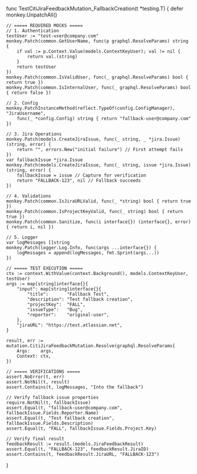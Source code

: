 func TestCitiJiraFeedbackMutation_FallbackCreation(t *testing.T) {
    defer monkey.UnpatchAll()

    // ===== REQUIRED MOCKS =====
    // 1. Authentication
    testUser := "test-user@company.com"
    monkey.Patch(common.GetUserName, func(p graphql.ResolveParams) string {
        if val := p.Context.Value(models.ContextKeyUser); val != nil {
            return val.(string)
        }
        return testUser
    })
    monkey.Patch(common.IsValidUser, func(_ graphql.ResolveParams) bool { return true })
    monkey.Patch(common.IsInternalUser, func(_ graphql.ResolveParams) bool { return false })

    // 2. Config
    monkey.PatchInstanceMethod(reflect.TypeOf(config.ConfigManager), "JiraUsername", 
        func(_ *config.Config) string { return "fallback-user@company.com" })

    // 3. Jira Operations
    monkey.Patch(models.CreateJiraIssue, func(_ string, _ *jira.Issue) (string, error) {
        return "", errors.New("initial failure") // First attempt fails
    })
    var fallbackIssue *jira.Issue
    monkey.Patch(models.CreateJiraIssue, func(_ string, issue *jira.Issue) (string, error) {
        fallbackIssue = issue // Capture for verification
        return "FALLBACK-123", nil // Fallback succeeds
    })

    // 4. Validations
    monkey.Patch(common.IsJiraURLValid, func(_ *string) bool { return true })
    monkey.Patch(common.IsProjectKeyValid, func(_ string) bool { return true })
    monkey.Patch(common.Sanitize, func(i interface{}) (interface{}, error) { return i, nil })

    // 5. Logger
    var logMessages []string
    monkey.Patch(logger.Log.Info, func(args ...interface{}) {
        logMessages = append(logMessages, fmt.Sprint(args...))
    })

    // ===== TEST EXECUTION =====
    ctx := context.WithValue(context.Background(), models.ContextKeyUser, testUser)
    args := map[string]interface{}{
        "input": map[string]interface{}{
            "title":       "Fallback Test",
            "description": "Test fallback creation",
            "projectKey":  "FALL",
            "issueType":   "Bug",
            "reporter":    "original-user",
        },
        "jiraURL": "https://test.atlassian.net",
    }

    result, err := mutation.CitiJiraFeedbackMutation.Resolve(graphql.ResolveParams{
        Args:    args,
        Context: ctx,
    })

    // ===== VERIFICATIONS =====
    assert.NoError(t, err)
    assert.NotNil(t, result)
    assert.Contains(t, logMessages, "Into the fallback")
    
    // Verify fallback issue properties
    require.NotNil(t, fallbackIssue)
    assert.Equal(t, "fallback-user@company.com", fallbackIssue.Fields.Reporter.Name)
    assert.Equal(t, "Test fallback creation", fallbackIssue.Fields.Description)
    assert.Equal(t, "FALL", fallbackIssue.Fields.Project.Key)

    // Verify final result
    feedbackResult := result.(models.JiraFeedbackResult)
    assert.Equal(t, "FALLBACK-123", feedbackResult.JiraID)
    assert.Contains(t, feedbackResult.JiraURL, "FALLBACK-123")
}
